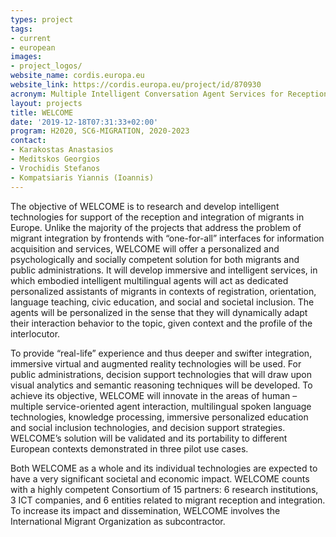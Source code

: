 ```yaml
---
types: project
tags:
- current
- european
images:
- project_logos/
website_name: cordis.europa.eu
website_link: https://cordis.europa.eu/project/id/870930
acronym: Multiple Intelligent Conversation Agent Services for Reception, Management and Integration of Third Country Nationals in the EU
layout: projects
title: WELCOME
date: '2019-12-18T07:31:33+02:00'
program: H2020, SC6-MIGRATION, 2020-2023
contact:
- Karakostas Anastasios
- Meditskos Georgios
- Vrochidis Stefanos
- Kompatsiaris Yiannis (Ioannis)
---
```

<p>The objective of WELCOME is to research and develop intelligent technologies for support of the reception and integration of migrants in Europe. Unlike the majority of the projects that address the problem of migrant integration by frontends with “one-for-all” interfaces for information acquisition and services, WELCOME will offer a personalized and psychologically and socially competent solution for both migrants and public administrations. It will develop immersive and intelligent services, in which embodied intelligent multilingual agents will act as dedicated personalized assistants of migrants in contexts of registration, orientation, language teaching, civic education, and social and societal inclusion. The agents will be personalized in the sense that they will dynamically adapt their interaction behavior to the topic, given context and the profile of the interlocutor.</p>

<p>To provide “real-life” experience and thus deeper and swifter integration, immersive virtual and augmented reality technologies will be used. For public administrations, decision support technologies that will draw upon visual analytics and semantic reasoning techniques will be developed. To achieve its objective, WELCOME will innovate in the areas of human – multiple service-oriented agent interaction, multilingual spoken language technologies, knowledge processing, immersive personalized education and social inclusion technologies, and decision support strategies. WELCOME’s solution will be validated and its portability to different European contexts demonstrated in three pilot use cases.</p>

<p>Both WELCOME as a whole and its individual technologies are expected to have a very significant societal and economic impact. WELCOME counts with a highly competent Consortium of 15 partners: 6 research institutions, 3 ICT companies, and 6 entities related to migrant reception and integration. To increase its impact and dissemination, WELCOME involves the International Migrant Organization as subcontractor.</p>
